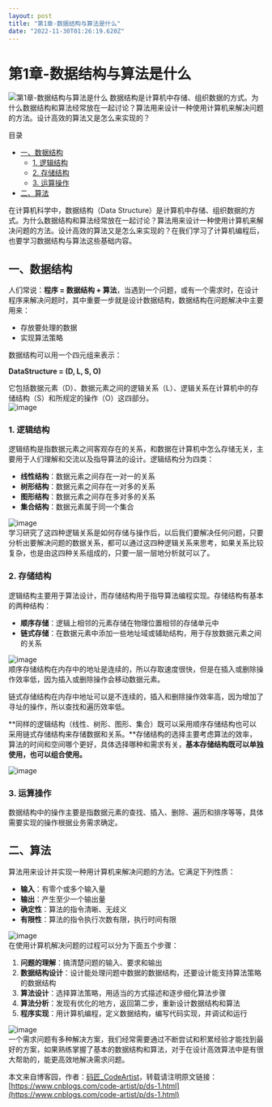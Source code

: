 ```yaml
---
layout: post
title: "第1章-数据结构与算法是什么"
date: "2022-11-30T01:26:19.620Z"
---
```

第1章-数据结构与算法是什么
==============

![第1章-数据结构与算法是什么](https://img2023.cnblogs.com/blog/2624596/202211/2624596-20221130090858714-779465638.png) 数据结构是计算机中存储、组织数据的方式。为什么数据结构和算法经常放在一起讨论？算法用来设计一种使用计算机来解决问题的方法。设计高效的算法又是怎么来实现的？

目录

*   [一、数据结构](#一数据结构)
    *   [1\. 逻辑结构](#1-逻辑结构)
    *   [2\. 存储结构](#2-存储结构)
    *   [3\. 运算操作](#3-运算操作)
*   [二、算法](#二算法)

在计算机科学中，数据结构（Data Structure）是计算机中存储、组织数据的方式。为什么数据结构和算法经常放在一起讨论？算法用来设计一种使用计算机来解决问题的方法。设计高效的算法又是怎么来实现的？在我们学习了计算机编程后，也要学习数据结构与算法这些基础内容。

一、数据结构
------

人们常说：**程序 = 数据结构 + 算法**，当遇到一个问题，或有一个需求时，在设计程序来解决问题时，其中重要一步就是设计数据结构，数据结构在问题解决中主要用来：

*   存放要处理的数据
*   实现算法策略

数据结构可以用一个四元组来表示：

**DataStructure = (D, L, S, O)**

它包括数据元素（D）、数据元素之间的逻辑关系（L）、逻辑关系在计算机中的存储结构（S）和所规定的操作（O）这四部分。  
![image](https://img2023.cnblogs.com/blog/2624596/202211/2624596-20221130091048937-1074631598.png)

### 1\. 逻辑结构

逻辑结构是指数据元素之间客观存在的关系，和数据在计算机中怎么存储无关，主要用于人们理解和交流以及指导算法的设计。逻辑结构分为四类：

*   **线性结构**：数据元素之间存在一对一的关系
*   **树形结构**：数据元素之间存在一对多的关系
*   **图形结构**：数据元素之间存在多对多的关系
*   **集合结构**：数据元素属于同一个集合

![image](https://img2023.cnblogs.com/blog/2624596/202211/2624596-20221130091111332-330629395.png)  
学习研究了这四种逻辑关系是如何存储与操作后，以后我们要解决任何问题，只要分析出要解决问题的数据关系，都可以通过这四种逻辑关系来思考，如果关系比较复杂，也是由这四种关系组成的，只要一层一层地分析就可以了。

### 2\. 存储结构

逻辑结构主要用于算法设计，而存储结构用于指导算法编程实现。存储结构有基本的两种结构：

*   **顺序存储**：逻辑上相邻的元素存储在物理位置相邻的存储单元中
*   **链式存储**：在数据元素中添加一些地址域或辅助结构，用于存放数据元素之间的关系

![image](https://img2023.cnblogs.com/blog/2624596/202211/2624596-20221130091133706-2032220612.png)  
顺序存储结构在内存中的地址是连续的，所以存取速度很快，但是在插入或删除操作效率低，因为插入或删除操作会移动数据元素。

链式存储结构在内存中地址可以是不连续的，插入和删除操作效率高，因为增加了寻址的操作，所以查找和遍历效率低。

**同样的逻辑结构（线性、树形、图形、集合）既可以采用顺序存储结构也可以采用链式存储结构来存储数据和关系。**存储结构的选择主要考虑算法的效率，算法的时间和空间哪个更好，具体选择哪种和需求有关，**基本存储结构既可以单独使用，也可以组合使用。**

![image](https://img2023.cnblogs.com/blog/2624596/202211/2624596-20221130091201847-364477630.png)

### 3\. 运算操作

数据结构中的操作主要是指数据元素的查找、插入、删除、遍历和排序等等，具体需要实现的操作根据业务需求确定。

二、算法
----

算法用来设计并实现一种用计算机来解决问题的方法。它满足下列性质：

*   **输入**：有零个或多个输入量
*   **输出**：产生至少一个输出量
*   **确定性**：算法的指令清晰、无歧义
*   **有限性**：算法的指令执行次数有限，执行时间有限

![image](https://img2023.cnblogs.com/blog/2624596/202211/2624596-20221130091148270-1192191030.png)  
在使用计算机解决问题的过程可以分为下面五个步骤：

1.  **问题的理解**：搞清楚问题的输入、要求和输出
2.  **数据结构设计**：设计能处理问题中数据的数据结构，还要设计能支持算法策略的数据结构
3.  **算法设计**：选择算法策略，用适当的方式描述和逐步细化算法步骤
4.  **算法分析**：发现有优化的地方，返回第二步，重新设计数据结构和算法
5.  **程序实现**：用计算机编程，定义数据结构，编写代码实现，并调试和运行

![image](https://img2023.cnblogs.com/blog/2624596/202211/2624596-20221130091220065-1766801413.png)  
一个需求问题有多种解决方案，我们经常需要通过不断尝试和积累经验才能找到最好的方案，如果熟练掌握了基本的数据结构和算法，对于在设计高效算法中是有很大帮助的，能更高效地解决需求问题。

本文来自博客园，作者：[码匠\_CodeArtist](https://www.cnblogs.com/code-artist/)，转载请注明原文链接：[https://www.cnblogs.com/code-artist/p/ds-1.html](https://www.cnblogs.com/code-artist/p/ds-1.html)